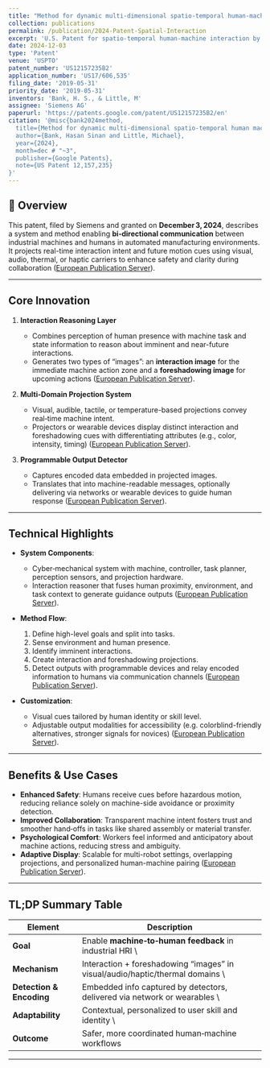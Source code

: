 ```yaml
---
title: "Method for dynamic multi-dimensional spatio-temporal human-machine interaction and feedback"
collection: publications
permalink: /publication/2024-Patent-Spatial-Interaction
excerpt: 'U.S. Patent for spatio-temporal human-machine interaction by Bank and Little, granted December 2024.'
date: 2024-12-03
type: 'Patent'
venue: 'USPTO'
patent_number: 'US12157235B2'
application_number: 'US17/606,535'
filing_date: '2019-05-31'
priority_date: '2019-05-31'
inventors: 'Bank, H. S., & Little, M'
assignee: 'Siemens AG'
paperurl: 'https://patents.google.com/patent/US12157235B2/en'
citation: '@misc{bank2024method,
  title={Method for dynamic multi-dimensional spatio-temporal human machine interaction and feedback},
  author={Bank, Hasan Sinan and Little, Michael},
  year={2024},
  month=dec # "~3",
  publisher={Google Patents},
  note={US Patent 12,157,235}
}'
---
```


## 📌 Overview

This patent, filed by Siemens and granted on **December 3, 2024**, describes a system and method enabling **bi‑directional communication** between industrial machines and humans in automated manufacturing environments. It projects real-time interaction intent and future motion cues using visual, audio, thermal, or haptic carriers to enhance safety and clarity during collaboration ([European Publication Server][1]).

---

## Core Innovation

1. **Interaction Reasoning Layer**

   * Combines perception of human presence with machine task and state information to reason about imminent and near-future interactions.
   * Generates two types of “images”: an **interaction image** for the immediate machine action zone and a **foreshadowing image** for upcoming actions ([European Publication Server][1]).

2. **Multi‑Domain Projection System**

   * Visual, audible, tactile, or temperature-based projections convey real‑time machine intent.
   * Projectors or wearable devices display distinct interaction and foreshadowing cues with differentiating attributes (e.g., color, intensity, timing) ([European Publication Server][1]).

3. **Programmable Output Detector**

   * Captures encoded data embedded in projected images.
   * Translates that into machine-readable messages, optionally delivering via networks or wearable devices to guide human response ([European Publication Server][1]).

---

## Technical Highlights

* **System Components**:

  * Cyber‑mechanical system with machine, controller, task planner, perception sensors, and projection hardware.
  * Interaction reasoner that fuses human proximity, environment, and task context to generate guidance outputs ([European Publication Server][1]).

* **Method Flow**:

  1. Define high-level goals and split into tasks.
  2. Sense environment and human presence.
  3. Identify imminent interactions.
  4. Create interaction and foreshadowing projections.
  5. Detect outputs with programmable devices and relay encoded information to humans via communication channels ([European Publication Server][1]).

* **Customization**:

  * Visual cues tailored by human identity or skill level.
  * Adjustable output modalities for accessibility (e.g. colorblind-friendly alternatives, stronger signals for novices) ([European Publication Server][1]).

---

## Benefits & Use Cases

* **Enhanced Safety**: Humans receive cues before hazardous motion, reducing reliance solely on machine-side avoidance or proximity detection.
* **Improved Collaboration**: Transparent machine intent fosters trust and smoother hand‑offs in tasks like shared assembly or material transfer.
* **Psychological Comfort**: Workers feel informed and anticipatory about machine actions, reducing stress and ambiguity.
* **Adaptive Display**: Scalable for multi-robot settings, overlapping projections, and personalized human-machine pairing ([European Publication Server][1]).

---

## TL;DP Summary Table

| Element                  | Description                                                                    |
| ------------------------ | ------------------------------------------------------------------------------ |
| **Goal**                 | Enable **machine‑to‑human feedback** in industrial HRI \\                      |
| **Mechanism**            | Interaction + foreshadowing “images” in visual/audio/haptic/thermal domains \\ |
| **Detection & Encoding** | Embedded info captured by detectors, delivered via network or wearables \\     |
| **Adaptability**         | Contextual, personalized to user skill and identity \\                         |
| **Outcome**              | Safer, more coordinated human‑machine workflows                                |

---

[1]: https://data.epo.org/publication-server/rest/v1.2/publication-dates/2024-08-21/patents/EP3959045NWB1/document.pdf.com "[PDF] EP003959045B1* - EP 3 959 045 B1 - European Patent Office"
